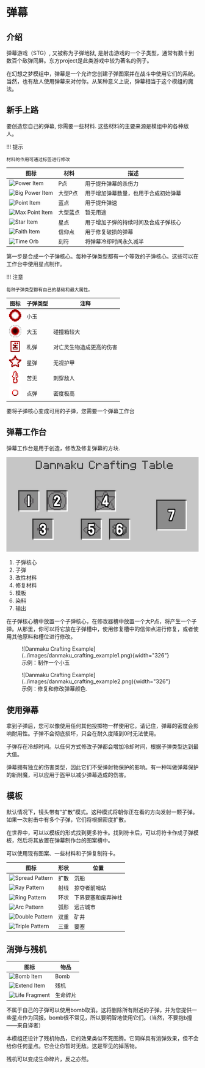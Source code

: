 # 弹幕

## 介绍

弹幕游戏（STG）, 又被称为子弹地狱, 是射击游戏的一个子类型，通常有数十到数百个敌弹同屏。东方project是此类游戏中较为著名的例子。

在幻想之梦模组中，弹幕是一个允许您创建子弹图案并在战斗中使用它们的系统。当然，也有敌人使用弹幕来对付你。从某种意义上说，弹幕相当于这个模组的魔法。

## 新手上路

要创造您自己的弹幕, 你需要一些材料. 这些材料的主要来源是模组中的各种敌人。

!!! 提示

    材料的作用可通过标签进行修改


图标  |   材料   | 描述
-----|----------|------------
<img alt="Power Item" width="16" src="https://raw.githubusercontent.com/Maxmani/arcadian-dream/HEAD/src/main/resources/assets/arcadiandream/textures/item/power_item.png"/> | P点 | 用于提升弹幕的杀伤力
<img alt="Big Power Item" width="16" src="https://raw.githubusercontent.com/Maxmani/arcadian-dream/HEAD/src/main/resources/assets/arcadiandream/textures/item/big_power_item.png"/> | 大型P点 | 用于增加弹幕数量，也用于合成初始弹幕
<img alt="Point Item" width="16" src="https://raw.githubusercontent.com/Maxmani/arcadian-dream/HEAD/src/main/resources/assets/arcadiandream/textures/item/point_item.png"/> | 蓝点 | 用于提升弹速
<img alt="Max Point Item" width="16" src="https://raw.githubusercontent.com/Maxmani/arcadian-dream/HEAD/src/main/resources/assets/arcadiandream/textures/item/max_point_item.png"/> | 大型蓝点 | 暂无用途
<img alt="Star Item" width="16" src="https://raw.githubusercontent.com/Maxmani/arcadian-dream/HEAD/src/main/resources/assets/arcadiandream/textures/item/star_item.png"/> | 星点 | 用于增加子弹的持续时间及合成子弹核心
<img alt="Faith Item" width="16" src="https://raw.githubusercontent.com/Maxmani/arcadian-dream/HEAD/src/main/resources/assets/arcadiandream/textures/item/faith_item.png"/> | 信仰点 | 用于修复破损的弹幕
<img alt="Time Orb" width="16" src="https://raw.githubusercontent.com/Maxmani/arcadian-dream/HEAD/src/main/resources/assets/arcadiandream/textures/item/time_orb.png"/> | 刻符 | 将弹幕冷却时间永久减半

第一步是合成一个子弹核心。每种子弹类型都有一个等效的子弹核心。这些可以在工作台中使用星点制作。

!!! 注意

    每种子弹类型都有自己的基础和最大属性。

图标 | 子弹类型 | 注释
-----|-------------|-----------
![Circle](../images/circle_shot.png) | 小玉 |
![Bubble](../images/bubble_shot.png) | 大玉 | 碰撞箱较大
![Amulet](../images/amulet_shot.png) | 札弹 | 对亡灵生物造成更高的伤害
![Star](../images/star_shot.png) | 星弹 | 无视护甲
![Kunai](../images/kunai_shot.png) | 苦无 | 刺穿敌人
![Pellet](../images/pellet_shot.png) | 点弹 | 密度极高

要将子弹核心变成可用的子弹，您需要一个弹幕工作台

## 弹幕工作台

弹幕工作台是用于创造，修改及修复弹幕的方块.

![弹幕工作台](../images/danmaku_crafting_table.png)

1. 子弹核心
2. 子弹
3. 改性材料
4. 修复材料
5. 模板
6. 染料
7. 输出

在子弹核心槽中放置一个子弹核心，在修改器槽中放置一个大P点，将产生一个子弹。从那里，你可以将它放在子弹槽中，使用修复槽中的信仰点进行修复，或者使用其他原料和槽位进行修改。

<figure markdown>
  ![Danmaku Crafting Example](../images/danmaku_crafting_example1.png){width="326"}
  <figcaption>示例：制作一个小玉</figcaption>
</figure>

<figure markdown>
  ![Danmaku Crafting Example](../images/danmaku_crafting_example2.png){width="326"}
  <figcaption>示例：修复和修改弹幕颜色.</figcaption>
</figure>

## 使用弹幕

拿到子弹后，您可以像使用任何其他投掷物一样使用它。请记住，弹幕的密度会影响耐用性。子弹不会彻底损坏，只会在耐久度降到0时无法使用。

子弹存在冷却时间。以任何方式修改子弹都会增加冷却时间，根据子弹类型达到最大值。

弹幕拥有独立的伤害类型，因此它们不受弹射物保护的影响。有一种叫做弹幕保护的新附魔，可以应用于盔甲以减少弹幕造成的伤害。

## 模板

默认情况下，镜头带有“扩散”模式。这种模式将朝你正在看的方向发射一颗子弹。如果一次射击中有多个子弹，它们将根据密度扩散。

在世界中，可以以模板的形式找到更多符卡。找到符卡后，可以将符卡作成子弹模板，然后将其放置在弹幕制作台的图案槽中。

可以使用现有图案、一些材料和子弹复制符卡。

图标 | 形状 | 位置
-----|---------|---------
<img alt="Spread Pattern" width="16" src="https://raw.githubusercontent.com/Maxmani/arcadian-dream/HEAD/src/main/resources/assets/arcadiandream/textures/item/spread_pattern.png"/> | 扩散 | 沉船
<img alt="Ray Pattern" width="16" src="https://raw.githubusercontent.com/Maxmani/arcadian-dream/HEAD/src/main/resources/assets/arcadiandream/textures/item/ray_pattern.png"/> | 射线 | 掠夺者前哨站
<img alt="Ring Pattern" width="16" src="https://raw.githubusercontent.com/Maxmani/arcadian-dream/HEAD/src/main/resources/assets/arcadiandream/textures/item/ring_pattern.png"/> | 环状 | 下界要塞和废弃神社
<img alt="Arc Pattern" width="16" src="https://raw.githubusercontent.com/Maxmani/arcadian-dream/HEAD/src/main/resources/assets/arcadiandream/textures/item/arc_pattern.png"/> | 弧形 | 远古城市
<img alt="Double Pattern" width="16" src="https://raw.githubusercontent.com/Maxmani/arcadian-dream/HEAD/src/main/resources/assets/arcadiandream/textures/item/double_pattern.png"/> | 双重 | 矿井
<img alt="Triple Pattern" width="16" src="https://raw.githubusercontent.com/Maxmani/arcadian-dream/HEAD/src/main/resources/assets/arcadiandream/textures/item/triple_pattern.png"/> | 三重 | 要塞

## 消弹与残机

图标 | 物品
-----|-----
<img alt="Bomb Item" width="16" src="https://raw.githubusercontent.com/Maxmani/arcadian-dream/HEAD/src/main/resources/assets/arcadiandream/textures/item/bomb_item.png"/> | Bomb
<img alt="Extend Item" width="16" src="https://raw.githubusercontent.com/Maxmani/arcadian-dream/HEAD/src/main/resources/assets/arcadiandream/textures/item/extend_item.png"/> | 残机
<img alt="Life Fragment" width="16" src="https://raw.githubusercontent.com/Maxmani/arcadian-dream/HEAD/src/main/resources/assets/arcadiandream/textures/item/life_fragment.png"/> | 生命碎片

不属于自己的子弹可以使用bomb取消。这将删除所有附近的子弹，并为您提供一些星点作为回报。bomb很不常见，所以要明智地使用它们。（当然，不要抱b撞——来自译者）

本模组还设计了残机物品，它的效果类似不死图腾。它同样具有消弹效果，但不会给你任何星点。它会让你暂时无敌。这是罕见的掉落物。

残机可以变成生命碎片，反之亦然。